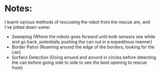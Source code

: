 # Notes:
I learnt various methods of rescueing the robot from
the rescue are, and I've jotted down some:
* Sweeping (Where the robots goes forward until both sensors see white and go back, potentially
pushing the can out in a expeditious manner)
* Border Patrol (Roaming around the edge of the borders, looking for the can)
* Surface Detection (Going around and around in circles before detecting the can before going side to side to
see the best opening to rescue from)
